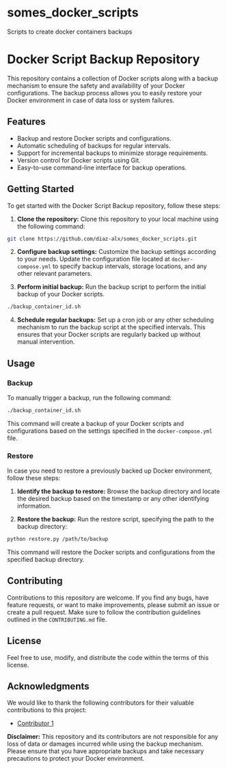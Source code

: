 # somes_docker_scripts
Scripts to create docker containers backups 
# Docker Script Backup Repository

This repository contains a collection of Docker scripts along with a backup mechanism to ensure the safety and availability of your Docker configurations. The backup process allows you to easily restore your Docker environment in case of data loss or system failures.

## Features

- Backup and restore Docker scripts and configurations.
- Automatic scheduling of backups for regular intervals.
- Support for incremental backups to minimize storage requirements.
- Version control for Docker scripts using Git.
- Easy-to-use command-line interface for backup operations.

## Getting Started

To get started with the Docker Script Backup repository, follow these steps:

1. **Clone the repository:** Clone this repository to your local machine using the following command:

```bash
git clone https://github.com/diaz-alx/somes_docker_scripts.git
```


2. **Configure backup settings:** Customize the backup settings according to your needs. Update the configuration file located at `docker-compose.yml` to specify backup intervals, storage locations, and any other relevant parameters.

3. **Perform initial backup:** Run the backup script to perform the initial backup of your Docker scripts.

```bash
./backup_container_id.sh
```

4. **Schedule regular backups:** Set up a cron job or any other scheduling mechanism to run the backup script at the specified intervals. This ensures that your Docker scripts are regularly backed up without manual intervention.

## Usage

### Backup

To manually trigger a backup, run the following command:

```bash
./backup_container_id.sh
```

This command will create a backup of your Docker scripts and configurations based on the settings specified in the `docker-compose.yml` file.

### Restore

In case you need to restore a previously backed up Docker environment, follow these steps:

1. **Identify the backup to restore:** Browse the backup directory and locate the desired backup based on the timestamp or any other identifying information.

2. **Restore the backup:** Run the restore script, specifying the path to the backup directory:

```bash
python restore.py /path/to/backup
```

This command will restore the Docker scripts and configurations from the specified backup directory.

## Contributing

Contributions to this repository are welcome. If you find any bugs, have feature requests, or want to make improvements, please submit an issue or create a pull request. Make sure to follow the contribution guidelines outlined in the `CONTRIBUTING.md` file.

## License

Feel free to use, modify, and distribute the code within the terms of this license.

## Acknowledgments

We would like to thank the following contributors for their valuable contributions to this project:

- [Contributor 1](https://github.com/diaz-alx)


**Disclaimer:**
This repository and its contributors are not responsible for any loss of data or damages incurred while using the backup mechanism. Please ensure that you have appropriate backups and take necessary precautions to protect your Docker environment.
